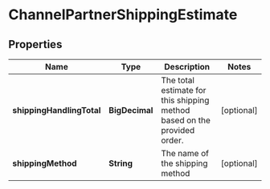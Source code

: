 

# ChannelPartnerShippingEstimate


## Properties

| Name | Type | Description | Notes |
|------------ | ------------- | ------------- | -------------|
|**shippingHandlingTotal** | **BigDecimal** | The total estimate for this shipping method based on the provided order. |  [optional] |
|**shippingMethod** | **String** | The name of the shipping method |  [optional] |



